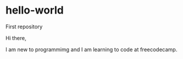 # hello-world
First repository

Hi there,

I am new to programmimg and I am learning to code at freecodecamp.
